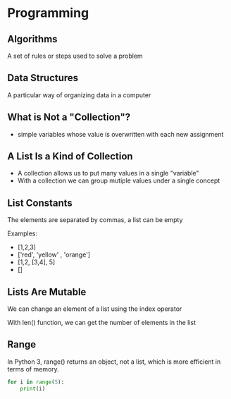 # Programming

## Algorithms
A set of rules or steps used to solve a problem

## Data Structures
A particular way of organizing data in a computer

## What is Not a "Collection"?

- simple variables whose value is overwritten with each new assignment

## A List Is a Kind of Collection

- A collection allows us to put many values in a single "variable"
- With a collection we can group mutiple values under a single concept

## List Constants
The elements are separated by commas, a list can be empty

Examples:

- [1,2,3]
- ['red', 'yellow' , 'orange']
- [1,2, [3,4], 5]
- []


## Lists Are Mutable
We can change an element of a list using the index operator

With len() function, we can get the number of elements in the list

## Range
In Python 3, range() returns an object, not a list, which is  more efficient in terms of memory.

```python
for i in range(5):
    print(i)
```